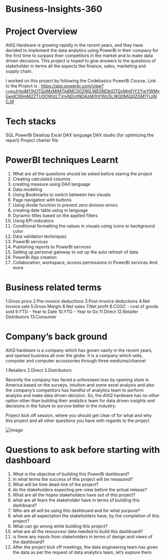 # Business-Insights-360

# Project Overview

AtliQ Hardware is growing rapidly in the recent years, and they have decided to implement the data analytics using PowerBi in their company for the first time to surpass their competitors in the market and to make data driven decisions. This project is hoped to give answers to the questions of stakeholder in terms all the aspects like finance, sales, marketing and supply chain.

I worked on this project by following the Codebasics PowerBi Course, Link to the Project is : https://app.powerbi.com/view?r=eyJrIjoiMTlhOTQzMzMtMTk4MC00ZjNlLWE0NDktOTQxMmFjY2YwYWMyIiwidCI6ImM2ZTU0OWIzLTVmNDUtNDAzMi1hYWU5LWQ0MjQ0ZGM1YjJjNCJ9

# Tech stacks

SQL
PowerBi Desktop
Excel
DAX language
DAX studio (for optimizing the report)
Project charter file

# PowerBI techniques Learnt

1. What are all the questions should be asked before staring the project
2. Creating calculated columns
3. creating measure using DAX language
4. Data modeling
5. Using Bookmarks to switch between two visuals
6. Page navigation with buttons
7. Using divide function to prevent zero division errors
8. creating date table using m language
9. Dynamic titles based on the applied filters
10. Using KPI indicators
11. Conditional formatting the values in visuals using icons or background color
12. Data validation techniques
13. PowerBi services
14. Publishing reports to PowerBi services
15. Setting up personal gateway to set up the auto refresh of data
16. PowerBi App creation
17. Collaboration, workspace, access permissions in PowerBi services
And more 

# Business related terms

1.Gross price
2.Pre-invoice deductions
3.Post-Invoice deductions
4.Net Invoice sale
5.Gross Margin
6.Net sales
7.Net profit
8.COGC - cost of goods sold
9.YTD - Year to Date
10.YTG - Year to Go
11.Direct
12.Retailer
Distributors
13.Consumer

# Company’s back ground
AltiQ hardware is a company which has grown vastly in the recent years, and opened business all over the globe. It is a company which sells, computer and computer accessories through three mediums/channel

1.Retailers
2.Direct
3.Distributors

Recently the company has faced a unforeseen loss by opening store in America based on the surveys, intuition and some excel analysis and also the company’s competitors has handful of analytics team to perform analysis and make data driven decision. So, the AltiQ hardware has no other option other than building their analytics team for data driven insights and decisions in the future to survive better in the industry.

Project kick off session, where you should get clear of for what and why this project and all other questions you have with regards to the project

![image](https://github.com/user-attachments/assets/f55525a9-f149-4c17-b2dd-47cf58f65c3b)


# Questions to ask before starting with dashboard
1. What is the objective of building this PowerBi dashboard?
2. In what terms the success of this project will be measured?
3. What will be time dead-line of the project?
4. do the stakeholders expecting pre-view before the actual release?
5. What are all the hopes stakeholders have out of this project?
6. what are all fears the stakeholder have in terms of building this dashboard?
7. Who are all will be using this dashboard and for what purpose?
8. what are all expectation the stakeholders have, by the completion of this project?
9. What can go wrong while building this project?
10. what are all the resources/ data needed to build this dashboard?
11. is there any inputs from stakeholders in terms of design and views of the dashboard?
12. After the project kick off meetings, the data engineering team has given the data as per the request of data analytics team, let’s explore them.

